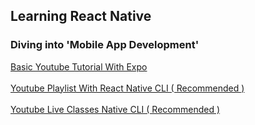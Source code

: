 ## Learning React Native

### Diving into 'Mobile App Development'

[Basic Youtube Tutorial With Expo](https://youtu.be/0-S5a0eXPoc?si=DQRJmA6jBKOPvqp2)
<br />
<br />
[Youtube Playlist With React Native CLI ( Recommended ) ](https://youtube.com/playlist?list=PLRAV69dS1uWSjBBJ-egNNOd4mdblt1P4c&si=Nlch0zQg-Je_6Y7s)
<br/>
<br/>
[Youtube Live Classes Native CLI ( Recommended ) ](https://www.youtube.com/live/OwkryPPz3Vc?si=StkgtlWOfSXWM7U3)
